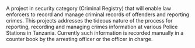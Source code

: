 A project in security category (Criminal Registry) that will enable law enforcers to record and manage criminal records of offenders and reporting crimes. This projects addresses the tideous nature of the process for reporting, recording and managing crimes information at various Police Stations in Tanzania. Currently such information is recorded manually in a counter book by the arresting officer or the officer in charge.
